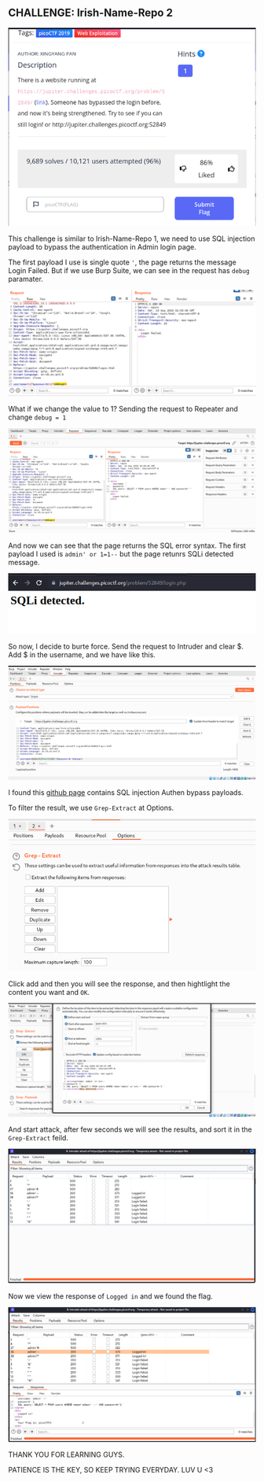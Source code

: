## CHALLENGE: Irish-Name-Repo 2

<img src = "img/img1.png">

This challenge is similar to Irish-Name-Repo 1, we need to use SQL injection payload to bypass the authentication in Admin login page.

The first payload I use is single quote `'`, the page returns the message Login Failed.
But if we use Burp Suite, we can see in the request has `debug` paramater.

<img src = "img/img2.png">

What if we change the value to 1?
Sending the request to Repeater and change `debug = 1`

<img src = "img/img3.png">

And now we can see that the page returns the SQL error syntax. 
The first payload I used is `admin' or 1=1--` but the page retunrs SQLi detected message.

<img src = "img/img4.png">

So now, I decide to burte force.
Send the request to Intruder and clear $.
Add $ in the username, and we have like this.

<img src = "img/img5.png">

I found this [github page](https://github.com/payloadbox/sql-injection-payload-list#sql-injection-auth-bypass-payloads) contains SQL injection Authen bypass payloads.

To filter the result, we use `Grep-Extract` at Options.

<img src = "img/img6.png">

Click add and then you will see the response, and then hightlight the content you want and `OK`.

<img src = "img/img7.png">

And start attack, after few seconds we will see the results, and sort it in the `Grep-Extract` feild.

<img src = "img/img8.png">

Now we view the response of `Logged in` and we found the flag.

<img src = "img/img9.png">

THANK YOU FOR LEARNING GUYS.

PATIENCE IS THE KEY, SO KEEP TRYING EVERYDAY. LUV U <3
